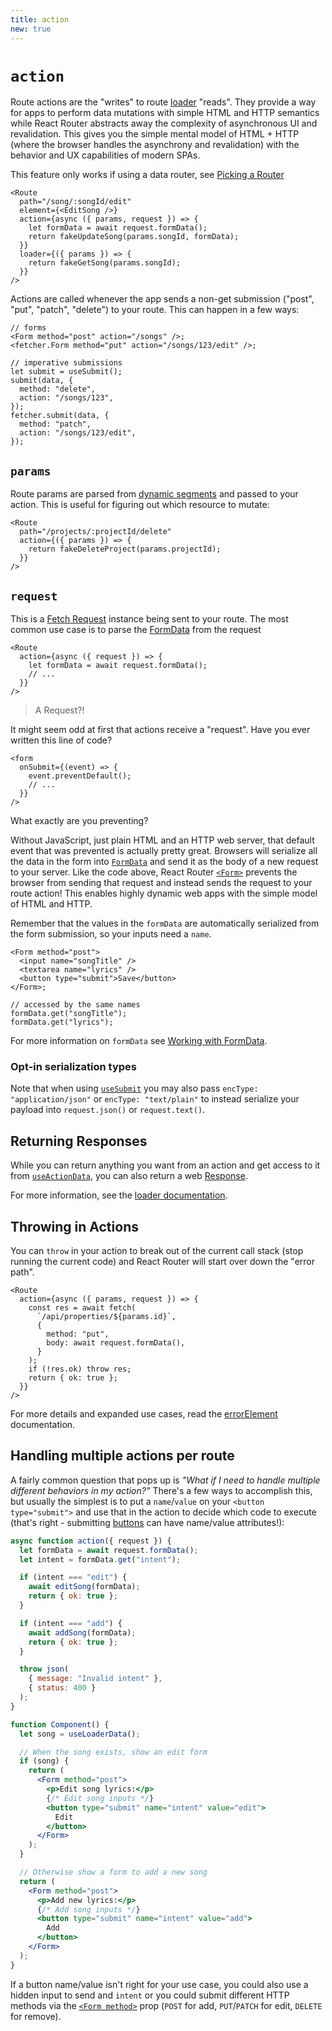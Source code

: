 ```yaml
---
title: action
new: true
---
```


# `action`

Route actions are the "writes" to route [loader][loader] "reads". They provide a way for apps to perform data mutations with simple HTML and HTTP semantics while React Router abstracts away the complexity of asynchronous UI and revalidation. This gives you the simple mental model of HTML + HTTP (where the browser handles the asynchrony and revalidation) with the behavior and UX capabilities of modern SPAs.

<docs-warning>This feature only works if using a data router, see [Picking a Router][pickingarouter]</docs-warning>

```tsx
<Route
  path="/song/:songId/edit"
  element={<EditSong />}
  action={async ({ params, request }) => {
    let formData = await request.formData();
    return fakeUpdateSong(params.songId, formData);
  }}
  loader={({ params }) => {
    return fakeGetSong(params.songId);
  }}
/>
```

Actions are called whenever the app sends a non-get submission ("post", "put", "patch", "delete") to your route. This can happen in a few ways:

```tsx
// forms
<Form method="post" action="/songs" />;
<fetcher.Form method="put" action="/songs/123/edit" />;

// imperative submissions
let submit = useSubmit();
submit(data, {
  method: "delete",
  action: "/songs/123",
});
fetcher.submit(data, {
  method: "patch",
  action: "/songs/123/edit",
});
```

## `params`

Route params are parsed from [dynamic segments][dynamicsegments] and passed to your action. This is useful for figuring out which resource to mutate:

```tsx
<Route
  path="/projects/:projectId/delete"
  action={({ params }) => {
    return fakeDeleteProject(params.projectId);
  }}
/>
```

## `request`

This is a [Fetch Request][request] instance being sent to your route. The most common use case is to parse the [FormData][formdata] from the request

```tsx
<Route
  action={async ({ request }) => {
    let formData = await request.formData();
    // ...
  }}
/>
```

> A Request?!

It might seem odd at first that actions receive a "request". Have you ever written this line of code?

```tsx [3]
<form
  onSubmit={(event) => {
    event.preventDefault();
    // ...
  }}
/>
```

What exactly are you preventing?

Without JavaScript, just plain HTML and an HTTP web server, that default event that was prevented is actually pretty great. Browsers will serialize all the data in the form into [`FormData`][formdata] and send it as the body of a new request to your server. Like the code above, React Router [`<Form>`][form] prevents the browser from sending that request and instead sends the request to your route action! This enables highly dynamic web apps with the simple model of HTML and HTTP.

Remember that the values in the `formData` are automatically serialized from the form submission, so your inputs need a `name`.

```tsx
<Form method="post">
  <input name="songTitle" />
  <textarea name="lyrics" />
  <button type="submit">Save</button>
</Form>;

// accessed by the same names
formData.get("songTitle");
formData.get("lyrics");
```

For more information on `formData` see [Working with FormData][workingwithformdata].

### Opt-in serialization types

Note that when using [`useSubmit`][usesubmit] you may also pass `encType: "application/json"` or `encType: "text/plain"` to instead serialize your payload into `request.json()` or `request.text()`.

## Returning Responses

While you can return anything you want from an action and get access to it from [`useActionData`][useactiondata], you can also return a web [Response][response].

For more information, see the [loader documentation][returningresponses].

## Throwing in Actions

You can `throw` in your action to break out of the current call stack (stop running the current code) and React Router will start over down the "error path".

```tsx [10]
<Route
  action={async ({ params, request }) => {
    const res = await fetch(
      `/api/properties/${params.id}`,
      {
        method: "put",
        body: await request.formData(),
      }
    );
    if (!res.ok) throw res;
    return { ok: true };
  }}
/>
```

For more details and expanded use cases, read the [errorElement][errorelement] documentation.

## Handling multiple actions per route

A fairly common question that pops up is _"What if I need to handle multiple different behaviors in my action?"_ There's a few ways to accomplish this, but usually the simplest is to put a `name`/`value` on your `<button type="submit">` and use that in the action to decide which code to execute (that's right - submitting [buttons][button] can have name/value attributes!):

```jsx lines=[3,5,10,30-32,42-44]
async function action({ request }) {
  let formData = await request.formData();
  let intent = formData.get("intent");

  if (intent === "edit") {
    await editSong(formData);
    return { ok: true };
  }

  if (intent === "add") {
    await addSong(formData);
    return { ok: true };
  }

  throw json(
    { message: "Invalid intent" },
    { status: 400 }
  );
}

function Component() {
  let song = useLoaderData();

  // When the song exists, show an edit form
  if (song) {
    return (
      <Form method="post">
        <p>Edit song lyrics:</p>
        {/* Edit song inputs */}
        <button type="submit" name="intent" value="edit">
          Edit
        </button>
      </Form>
    );
  }

  // Otherwise show a form to add a new song
  return (
    <Form method="post">
      <p>Add new lyrics:</p>
      {/* Add song inputs */}
      <button type="submit" name="intent" value="add">
        Add
      </button>
    </Form>
  );
}
```

If a button name/value isn't right for your use case, you could also use a hidden input to send and `intent` or you could submit different HTTP methods via the [`<Form method>`][form-method] prop (`POST` for add, `PUT`/`PATCH` for edit, `DELETE` for remove).

[loader]: ./loader
[pickingarouter]: ../routers/picking-a-router
[dynamicsegments]: ./route#dynamic-segments
[formdata]: https://developer.mozilla.org/en-US/docs/Web/API/FormData
[request]: https://developer.mozilla.org/en-US/docs/Web/API/Request
[response]: https://developer.mozilla.org/en-US/docs/Web/API/Response
[url]: https://developer.mozilla.org/en-US/docs/Web/API/URL
[urlsearchparams]: https://developer.mozilla.org/en-US/docs/Web/API/URLSearchParams
[migratingtoremix]: ../guides/migrating-to-remix
[useloaderdata]: ../hooks/use-loader-data
[json]: ../fetch/json
[errorelement]: ./error-element
[form]: ../components/form
[workingwithformdata]: ../guides/form-data
[useactiondata]: ../hooks/use-action-data
[usesubmit]: ../hooks/use-submit
[returningresponses]: ./loader#returning-responses
[createbrowserrouter]: ../routers/create-browser-router
[button]: https://developer.mozilla.org/en-US/docs/Web/HTML/Element/button
[form-method]: ../components/form#method
